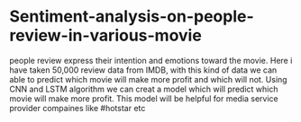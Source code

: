# Sentiment-analysis-on-people-review-in-various-movie
people review express their intention and emotions toward the movie. Here i have taken 50,000 review data from IMDB, with this kind of data we can able to predict which movie will make more profit and which will not. Using CNN and LSTM algorithm we can creat a model which will predict which movie will make more profit. This model will be helpful for media service provider compaines like #hotstar etc 
